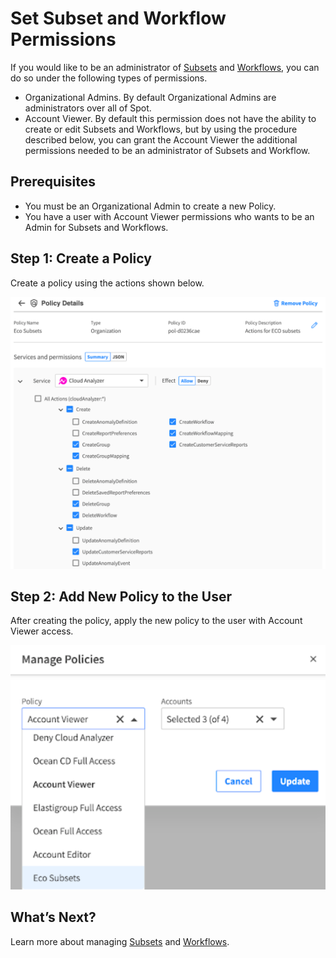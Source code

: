 # Set Subset and Workflow Permissions

If you would like to be an administrator of [Subsets](eco/tutorials/manage-subsets) and [Workflows](eco/tutorials/manage-workflows), you can do so under the following types of permissions.
- Organizational Admins. By default Organizational Admins are administrators over all of Spot.
- Account Viewer. By default this permission does not have the ability to create or edit Subsets and Workflows, but by using the procedure described below, you can grant the Account Viewer the additional permissions needed to be an administrator of Subsets and Workflow.

## Prerequisites
- You must be an Organizational Admin to create a new Policy.
- You have a user with Account Viewer permissions who wants to be an Admin for Subsets and Workflows.

## Step 1: Create a Policy

Create a policy using the actions shown below.

<img src="/eco/_media/set-subset-and-workflow-permissions-01.png" />

## Step 2: Add New Policy to the User

After creating the policy, apply the new policy to the user with Account Viewer access.

<img src="/eco/_media/set-subset-and-workflow-permissions-02.png" />

## What’s Next?

Learn more about managing [Subsets](eco/tutorials/manage-subsets) and [Workflows](eco/tutorials/manage-workflows).
